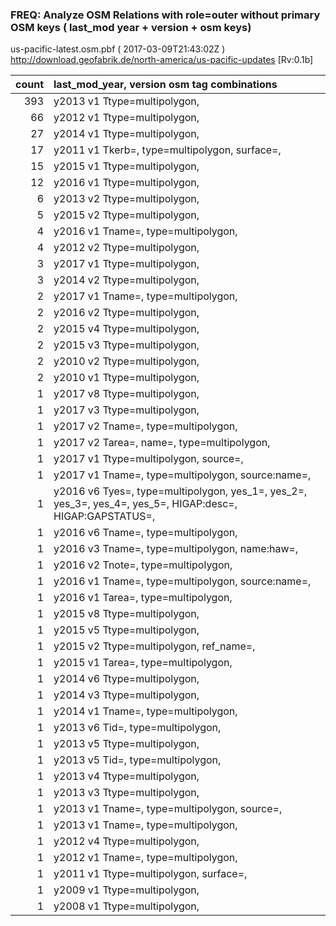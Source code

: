  
### FREQ: Analyze OSM Relations with role=outer without primary OSM keys ( last_mod year + version + osm keys)
us-pacific-latest.osm.pbf ( 2017-03-09T21:43:02Z ) http://download.geofabrik.de/north-america/us-pacific-updates [Rv:0.1b]
 
|  count  |  last_mod_year, version osm tag combinations 
|  -----: | :--------------------------------------
|    393  |  y2013 v1 Ttype=multipolygon, 
|     66  |  y2012 v1 Ttype=multipolygon, 
|     27  |  y2014 v1 Ttype=multipolygon, 
|     17  |  y2011 v1 Tkerb=, type=multipolygon, surface=, 
|     15  |  y2015 v1 Ttype=multipolygon, 
|     12  |  y2016 v1 Ttype=multipolygon, 
|      6  |  y2013 v2 Ttype=multipolygon, 
|      5  |  y2015 v2 Ttype=multipolygon, 
|      4  |  y2016 v1 Tname=, type=multipolygon, 
|      4  |  y2012 v2 Ttype=multipolygon, 
|      3  |  y2017 v1 Ttype=multipolygon, 
|      3  |  y2014 v2 Ttype=multipolygon, 
|      2  |  y2017 v1 Tname=, type=multipolygon, 
|      2  |  y2016 v2 Ttype=multipolygon, 
|      2  |  y2015 v4 Ttype=multipolygon, 
|      2  |  y2015 v3 Ttype=multipolygon, 
|      2  |  y2010 v2 Ttype=multipolygon, 
|      2  |  y2010 v1 Ttype=multipolygon, 
|      1  |  y2017 v8 Ttype=multipolygon, 
|      1  |  y2017 v3 Ttype=multipolygon, 
|      1  |  y2017 v2 Tname=, type=multipolygon, 
|      1  |  y2017 v2 Tarea=, name=, type=multipolygon, 
|      1  |  y2017 v1 Ttype=multipolygon, source=, 
|      1  |  y2017 v1 Tname=, type=multipolygon, source:name=, 
|      1  |  y2016 v6 Tyes=, type=multipolygon, yes_1=, yes_2=, yes_3=, yes_4=, yes_5=, HIGAP:desc=, HIGAP:GAPSTATUS=, 
|      1  |  y2016 v6 Tname=, type=multipolygon, 
|      1  |  y2016 v3 Tname=, type=multipolygon, name:haw=, 
|      1  |  y2016 v2 Tnote=, type=multipolygon, 
|      1  |  y2016 v1 Tname=, type=multipolygon, source:name=, 
|      1  |  y2016 v1 Tarea=, type=multipolygon, 
|      1  |  y2015 v8 Ttype=multipolygon, 
|      1  |  y2015 v5 Ttype=multipolygon, 
|      1  |  y2015 v2 Ttype=multipolygon, ref_name=, 
|      1  |  y2015 v1 Tarea=, type=multipolygon, 
|      1  |  y2014 v6 Ttype=multipolygon, 
|      1  |  y2014 v3 Ttype=multipolygon, 
|      1  |  y2014 v1 Tname=, type=multipolygon, 
|      1  |  y2013 v6 Tid=, type=multipolygon, 
|      1  |  y2013 v5 Ttype=multipolygon, 
|      1  |  y2013 v5 Tid=, type=multipolygon, 
|      1  |  y2013 v4 Ttype=multipolygon, 
|      1  |  y2013 v3 Ttype=multipolygon, 
|      1  |  y2013 v1 Tname=, type=multipolygon, source=, 
|      1  |  y2013 v1 Tname=, type=multipolygon, 
|      1  |  y2012 v4 Ttype=multipolygon, 
|      1  |  y2012 v1 Tname=, type=multipolygon, 
|      1  |  y2011 v1 Ttype=multipolygon, surface=, 
|      1  |  y2009 v1 Ttype=multipolygon, 
|      1  |  y2008 v1 Ttype=multipolygon, 
 
